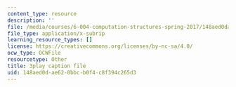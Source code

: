 ```yaml
---
content_type: resource
description: ''
file: /media/courses/6-004-computation-structures-spring-2017/148aed0dae620bbcb0f4c8f394c265d3_3683025.srt
file_type: application/x-subrip
learning_resource_types: []
license: https://creativecommons.org/licenses/by-nc-sa/4.0/
ocw_type: OCWFile
resourcetype: Other
title: 3play caption file
uid: 148aed0d-ae62-0bbc-b0f4-c8f394c265d3
---
```

